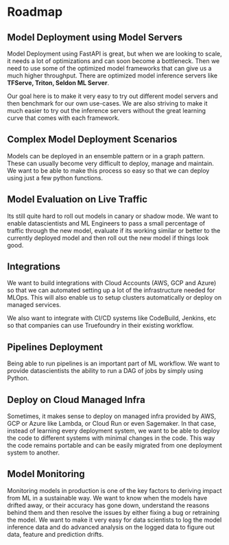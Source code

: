 # Roadmap

## Model Deployment using Model Servers

Model Deployment using FastAPI is great, but when we are looking to scale, it needs a lot of optimizations and 
can soon become a bottleneck. Then we need to use some of the optimized model frameworks that can give us a much higher 
throughput. There are optimized model inference servers like **TFServe, Triton, Seldon ML Server**. 

Our goal here is to make it very easy to try out different model servers and then benchmark for our own use-cases. 
We are also striving to make it much easier to try out the inference servers without the great learning curve that comes
with each framework. 

## Complex Model Deployment Scenarios

Models can be deployed in an ensemble pattern or in a graph pattern. These can usually become very difficult to deploy, manage and maintain. We want to be able to make this process so easy so that we can deploy using just a few python functions. 

## Model Evaluation on Live Traffic

Its still quite hard to roll out models in canary or shadow mode. We want to enable datascientists and ML Engineers to pass a small percentage of traffic through the new model, evaluate if its working similar or better to the currently deployed model and then roll out the new model if things look good.

## Integrations 

We want to build integrations with Cloud Accounts (AWS, GCP and Azure) so that we can automated setting up a lot of the infrastructure needed for MLOps. This will also enable us to setup clusters automatically or deploy on managed services. 

We also want to integrate with CI/CD systems like CodeBuild, Jenkins, etc so that companies can use Truefoundry in their existing workflow. 

## Pipelines Deployment

Being able to run pipelines is an important part of ML workflow. We want to provide datascientists the ability to run a DAG of jobs by simply using Python. 

## Deploy on Cloud Managed Infra
Sometimes, it makes sense to deploy on managed infra provided by AWS, GCP or Azure like Lambda, or Cloud Run or even Sagemaker. In that case, instead of learning every 
deployment system, we want to be able to deploy the code to different systems with minimal changes in the code. This way the code remains portable and can be 
easily migrated from one deployment system to another. 

## Model Monitoring
Monitoring models in production is one of the key factors to deriving impact from ML in a sustainable way. We want to know when the models have drifted away, or their accuracy
has gone down, understand the reasons behind them and then resolve the issues by either fixing a bug or retraining the model. We want to make it very easy for data scientists
to log the model inference data and do advanced analysis on the logged data to figure out data, feature and prediction drifts. 
  
  
